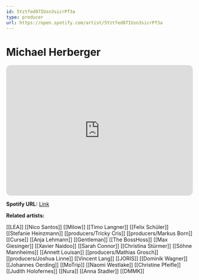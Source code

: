 ```yaml
---
id: 5Yztfed07IUsn3sicrPf3a
type: producer
url: https://open.spotify.com/artist/5Yztfed07IUsn3sicrPf3a
---
```

# Michael Herberger

<iframe style="border-radius:12px" src="https://open.spotify.com/embed/artist/5Yztfed07IUsn3sicrPf3a" width="100%" height="352" frameBorder="0" allowfullscreen="" allow="autoplay; clipboard-write; encrypted-media; fullscreen; picture-in-picture" loading="lazy"></iframe>

**Spotify URL:** [Link](https://open.spotify.com/artist/5Yztfed07IUsn3sicrPf3a)

**Related artists:**

[[LEA]]
[[Nico Santos]]
[[Milow]]
[[Timo Langner]]
[[Felix Schüler]]
[[Stefanie Heinzmann]]
[[producers/Tricky Cris]]
[[producers/Markus Born]]
[[Curse]]
[[Anja Lehmann]]
[[Gentleman]]
[[The BossHoss]]
[[Max Giesinger]]
[[Xavier Naidoo]]
[[Sarah Connor]]
[[Christina Stürmer]]
[[Söhne Mannheims]]
[[Annett Louisan]]
[[producers/Mathias Grosch]]
[[producers/Joshua Linne]]
[[Vincent Lang]]
[[JORIS]]
[[Dominik Wagner]]
[[Johannes Oerding]]
[[MoTrip]]
[[Naomi Westlake]]
[[Christine Pfeifle]]
[[Judith Holofernes]]
[[Nura]]
[[Anna Stadler]]
[[DMMK]]
